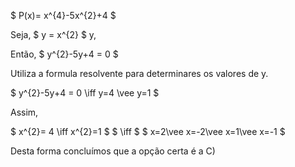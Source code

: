 $ P(x)= x^{4}-5x^{2}+4 $

Seja, $ y =  x^{2} $ y, 

Então, $ y^{2}-5y+4 = 0 $

Utiliza a formula resolvente para determinares os valores de y. 

$ y^{2}-5y+4 = 0 \iff y=4 \vee y=1 $

Assim, 

$ x^{2}= 4 \iff x^{2}=1 $ $ \iff $ $ x=2\vee x=-2\vee x=1\vee x=-1 $ 

Desta forma concluímos que a opção certa é a C)
